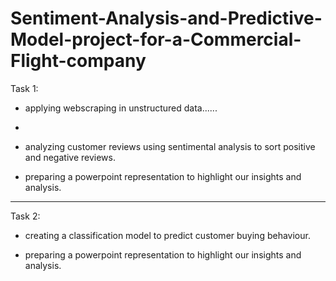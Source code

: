 # Sentiment-Analysis-and-Predictive-Model-project-for-a-Commercial-Flight-company


Task 1:

- applying webscraping in unstructured data......
- 
- analyzing customer reviews using sentimental analysis to sort positive and negative reviews.

- preparing a powerpoint representation to highlight our insights and analysis.


------------------------------------------------------------------------------------------------------------------------

Task 2:

- creating a classification model to predict customer buying behaviour.

- preparing a powerpoint representation to highlight our insights and analysis.
